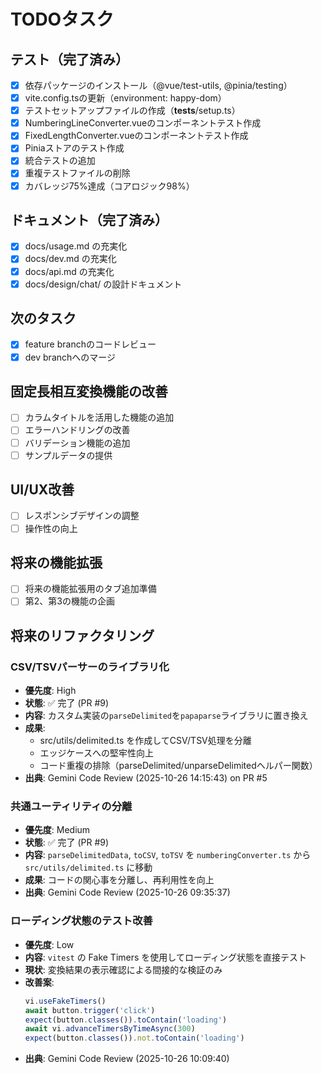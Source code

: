 # TODOタスク

## テスト（完了済み）
- [x] 依存パッケージのインストール（@vue/test-utils, @pinia/testing）
- [x] vite.config.tsの更新（environment: happy-dom）
- [x] テストセットアップファイルの作成（__tests__/setup.ts）
- [x] NumberingLineConverter.vueのコンポーネントテスト作成
- [x] FixedLengthConverter.vueのコンポーネントテスト作成
- [x] Piniaストアのテスト作成
- [x] 統合テストの追加
- [x] 重複テストファイルの削除
- [x] カバレッジ75%達成（コアロジック98%）

## ドキュメント（完了済み）
- [x] docs/usage.md の充実化
- [x] docs/dev.md の充実化
- [x] docs/api.md の充実化
- [x] docs/design/chat/ の設計ドキュメント

## 次のタスク
- [x] feature branchのコードレビュー
- [x] dev branchへのマージ

## 固定長相互変換機能の改善
- [ ] カラムタイトルを活用した機能の追加
- [ ] エラーハンドリングの改善
- [ ] バリデーション機能の追加
- [ ] サンプルデータの提供

## UI/UX改善
- [ ] レスポンシブデザインの調整
- [ ] 操作性の向上

## 将来の機能拡張
- [ ] 将来の機能拡張用のタブ追加準備
- [ ] 第2、第3の機能の企画

## 将来のリファクタリング

### CSV/TSVパーサーのライブラリ化
- **優先度**: High
- **状態**: ✅ 完了 (PR #9)
- **内容**: カスタム実装の`parseDelimited`を`papaparse`ライブラリに置き換え
- **成果**: 
  - src/utils/delimited.ts を作成してCSV/TSV処理を分離
  - エッジケースへの堅牢性向上
  - コード重複の排除（parseDelimited/unparseDelimitedヘルパー関数）
- **出典**: Gemini Code Review (2025-10-26 14:15:43) on PR #5

### 共通ユーティリティの分離
- **優先度**: Medium
- **状態**: ✅ 完了 (PR #9)
- **内容**: `parseDelimitedData`, `toCSV`, `toTSV` を `numberingConverter.ts` から `src/utils/delimited.ts` に移動
- **成果**: コードの関心事を分離し、再利用性を向上
- **出典**: Gemini Code Review (2025-10-26 09:35:37)

### ローディング状態のテスト改善
- **優先度**: Low
- **内容**: `vitest` の Fake Timers を使用してローディング状態を直接テスト
- **現状**: 変換結果の表示確認による間接的な検証のみ
- **改善案**: 
  ```typescript
  vi.useFakeTimers()
  await button.trigger('click')
  expect(button.classes()).toContain('loading')
  await vi.advanceTimersByTimeAsync(300)
  expect(button.classes()).not.toContain('loading')
  ```
- **出典**: Gemini Code Review (2025-10-26 10:09:40)
